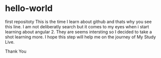 # hello-world
first repositoty
This is the time I learn about github and thats why you see this line.
I am not deliberatly search but it comes to my eyes when i start learning about angular 2. 
They are seems intersting so I decided to take a shot learning more.
I hope this step will help me on the journey of My Study Live.

Thank You
